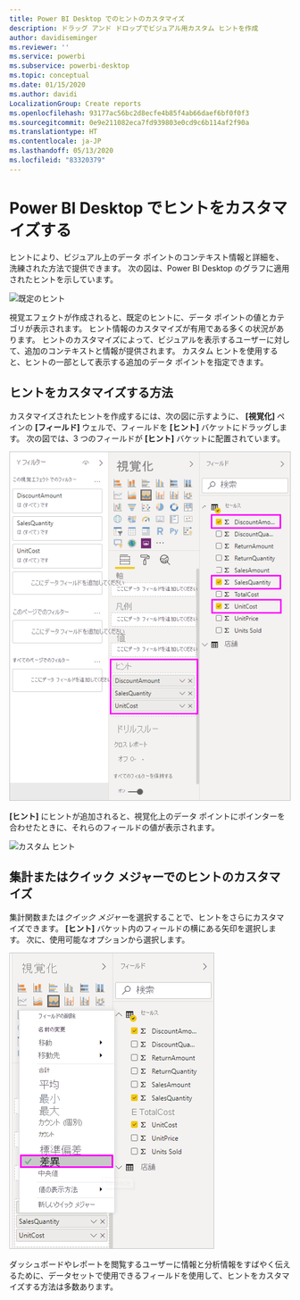 ```yaml
---
title: Power BI Desktop でのヒントのカスタマイズ
description: ドラッグ アンド ドロップでビジュアル用カスタム ヒントを作成
author: davidiseminger
ms.reviewer: ''
ms.service: powerbi
ms.subservice: powerbi-desktop
ms.topic: conceptual
ms.date: 01/15/2020
ms.author: davidi
LocalizationGroup: Create reports
ms.openlocfilehash: 93177ac56bc2d8ecfe4b85f4ab66daef6bf0f0f3
ms.sourcegitcommit: 0e9e211082eca7fd939803e0cd9c6b114af2f90a
ms.translationtype: HT
ms.contentlocale: ja-JP
ms.lasthandoff: 05/13/2020
ms.locfileid: "83320379"
---
```

# <a name="customize-tooltips-in-power-bi-desktop"></a>Power BI Desktop でヒントをカスタマイズする

ヒントにより、ビジュアル上のデータ ポイントのコンテキスト情報と詳細を、洗練された方法で提供できます。 次の図は、Power BI Desktop のグラフに適用されたヒントを示しています。

![既定のヒント](media/desktop-custom-tooltips/custom-tooltips-1.png)

視覚エフェクトが作成されると、既定のヒントに、データ ポイントの値とカテゴリが表示されます。 ヒント情報のカスタマイズが有用である多くの状況があります。 ヒントのカスタマイズによって、ビジュアルを表示するユーザーに対して、追加のコンテキストと情報が提供されます。 カスタム ヒントを使用すると、ヒントの一部として表示する追加のデータ ポイントを指定できます。

## <a name="how-to-customize-tooltips"></a>ヒントをカスタマイズする方法

カスタマイズされたヒントを作成するには、次の図に示すように、 **[視覚化]** ペインの **[フィールド]** ウェルで、フィールドを **[ヒント]** バケットにドラッグします。 次の図では、3 つのフィールドが **[ヒント]** バケットに配置されています。

![ヒント フィールドの追加](media/desktop-custom-tooltips/custom-tooltips-2.png)

**[ヒント]** にヒントが追加されると、視覚化上のデータ ポイントにポインターを合わせたときに、それらのフィールドの値が表示されます。

![カスタム ヒント](media/desktop-custom-tooltips/custom-tooltips-3.png)

## <a name="customizing-tooltips-with-aggregation-or-quick-measures"></a>集計またはクイック メジャーでのヒントのカスタマイズ

集計関数または*クイック メジャー*を選択することで、ヒントをさらにカスタマイズできます。 **[ヒント]** バケット内のフィールドの横にある矢印を選択します。 次に、使用可能なオプションから選択します。

![クイック メジャーでのヒント](media/desktop-custom-tooltips/custom-tooltips-4.png)

ダッシュボードやレポートを閲覧するユーザーに情報と分析情報をすばやく伝えるために、データセットで使用できるフィールドを使用して、ヒントをカスタマイズする方法は多数あります。
